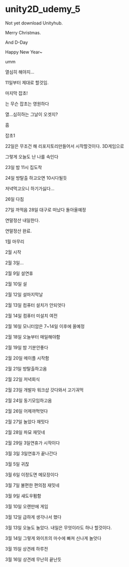 # unity2D_udemy_5

Not yet download Unityhub.

Merry Christmas.

And D-Day

Happy New Year~

umm

열심히 해야지...

11일부터 제대로 할것임.

마지막 잡초!

는 무슨 잡초는 영원하다

열...심히하는 그날이 오겟지?

흠

잡초1

22일은 무조건 해 리포지토리만들어서 시작할것이다. 3D게임으로

그렇게 오늘도 난 나를 속인다

23일 밤 11시 집도착

24일 방탈출 하고오면 10시다될듯

저녁먹고오니 하기가싫다...

26일 다침

27일 까먹음 28일 대구로 떠났다 돌아올예정

연말정산 내일한다.

연말정산 완료.

1월 마무리

2월 시작

2월 3일...

2월 9일 설연휴

2월 10일 설

2월 12일 설마지막날

2월 13일 컴퓨터 설치가 안되엇다

2월 14일 컴퓨터 미설치 여전

2월 16일 모니터암은 7~14일 이후에 올예정

2월 18일 오늘부터 매일해야함

2월 19일 밤 기분안좋다

2월 20일 메이플 시작함

2월 21일 방탈출하고옴

2월 22일 저녁회식

2월 23일 개발자 워크샵 갓다와서 고기궈먹

2월 24일 동기모임하고옴

2월 26일 어제까먹엇다

2월 27일 놀았다 재밋다

2월 28일 파묘 재밋네

2월 29일 3일연휴가 시작이다

3월 3일 3일연휴가 끝나간다

3월 5일 귀찮

3월 6일 이정도면 메모장이다

3월 7일 불편한 편의점 재밋네

3월 9일 섀도우펌함

3월 10일 오랜만에 게임

3월 12일 급하게 생각나서 했다

3월 13일 오늘도 놀았다. 내일은 무엇이라도 하나 할것이다.

3월 14일 그렇게 와이프의 마수에 빠져 신나게 놀앗다

3월 15일 상견례 하루전

3월 16일 상견례 무난히 끝난듯
